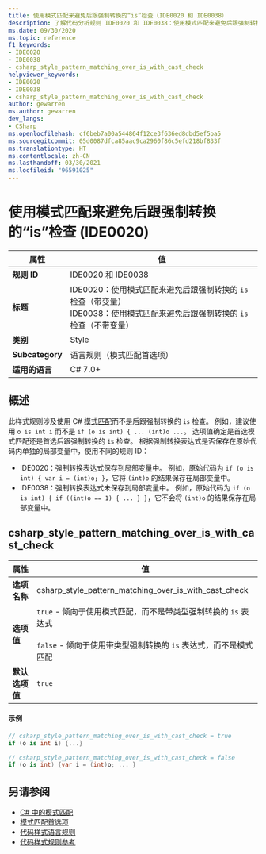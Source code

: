 ```yaml
---
title: 使用模式匹配来避免后跟强制转换的“is”检查（IDE0020 和 IDE0038）
description: 了解代码分析规则 IDE0020 和 IDE0038：使用模式匹配来避免后跟强制转换的“is”检查
ms.date: 09/30/2020
ms.topic: reference
f1_keywords:
- IDE0020
- IDE0038
- csharp_style_pattern_matching_over_is_with_cast_check
helpviewer_keywords:
- IDE0020
- IDE0038
- csharp_style_pattern_matching_over_is_with_cast_check
author: gewarren
ms.author: gewarren
dev_langs:
- CSharp
ms.openlocfilehash: cf6beb7a00a544864f12ce3f636ed8dbd5ef5ba5
ms.sourcegitcommit: 05d0087dfca85aac9ca2960f86c5efd218bf833f
ms.translationtype: HT
ms.contentlocale: zh-CN
ms.lasthandoff: 03/30/2021
ms.locfileid: "96591025"
---
```

# <a name="use-pattern-matching-to-avoid-is-check-followed-by-a-cast-ide0020"></a>使用模式匹配来避免后跟强制转换的“is”检查 (IDE0020)

|属性|值|
|-|-|
| **规则 ID** | IDE0020 和 IDE0038 |
| **标题** | IDE0020：使用模式匹配来避免后跟强制转换的 `is` 检查（带变量）<br/> IDE0038：使用模式匹配来避免后跟强制转换的 `is` 检查（不带变量） |
| **类别** | Style |
| **Subcategory** | 语言规则（模式匹配首选项） |
| **适用的语言** | C# 7.0+ |

## <a name="overview"></a>概述

此样式规则涉及使用 C# [模式匹配](../../../csharp/pattern-matching.md)而不是后跟强制转换的 `is` 检查。 例如，建议使用 `o is int i` 而不是 `if (o is int) { ... (int)o ...`。 选项值确定是首选模式匹配还是首选后跟强制转换的 `is` 检查。 根据强制转换表达式是否保存在原始代码内单独的局部变量中，使用不同的规则 ID：

- IDE0020：强制转换表达式保存到局部变量中。 例如，原始代码为 `if (o is int) { var i = (int)o; }`，它将 `(int)o` 的结果保存在局部变量中。
- IDE0038：强制转换表达式未保存到局部变量中。 例如，原始代码为 `if (o is int) { if ((int)o == 1) { ... } }`，它不会将 `(int)o` 的结果保存在局部变量中。

## <a name="csharp_style_pattern_matching_over_is_with_cast_check"></a>csharp_style_pattern_matching_over_is_with_cast_check

|属性|值|
|-|-|
| **选项名称** | csharp_style_pattern_matching_over_is_with_cast_check
| **选项值** | `true` - 倾向于使用模式匹配，而不是带类型强制转换的 `is` 表达式<br /><br />`false` - 倾向于使用带类型强制转换的 `is` 表达式，而不是模式匹配 |
| **默认选项值** | `true` |

#### <a name="example"></a>示例

```csharp
// csharp_style_pattern_matching_over_is_with_cast_check = true
if (o is int i) {...}

// csharp_style_pattern_matching_over_is_with_cast_check = false
if (o is int) {var i = (int)o; ... }
```

## <a name="see-also"></a>另请参阅

- [C# 中的模式匹配](../../../csharp/pattern-matching.md)
- [模式匹配首选项](pattern-matching-preferences.md)
- [代码样式语言规则](language-rules.md)
- [代码样式规则参考](index.md)
